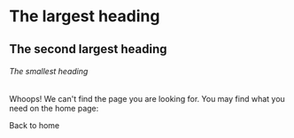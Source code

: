 # The largest heading
## The second largest heading
###### The smallest heading

Whoops!
We can't find the page you are looking for. You may find what you need on the home page:

Back to home